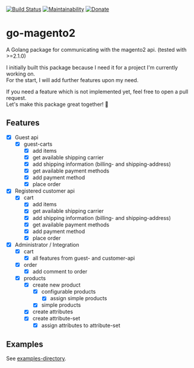 [![Build Status](https://travis-ci.com/Hermsi1337/go-magento2.svg?branch=master)](https://travis-ci.com/Hermsi1337/go-magento2)
[![Maintainability](https://api.codeclimate.com/v1/badges/f9e75064d22478ed207f/maintainability)](https://codeclimate.com/github/Hermsi1337/go-magento2/maintainability)
[![Donate](https://img.shields.io/badge/Donate-PayPal-yellow.svg)](https://www.paypal.com/cgi-bin/webscr?cmd=_s-xclick&hosted_button_id=LLR2NQWA39LGG&source=url)

# go-magento2
A Golang package for communicating with the magento2 api. (tested with >=2.1.0)
   
I initially built this package because I need it for a project I'm currently working on.  
For the start, I will add further features upon my need.

If you need a feature which is not implemented yet, feel free to open a pull request.  
Let's make this package great together!  🚀

## Features
* [x] Guest api
  * [x] guest-carts
    - [x] add items
    - [x] get available shipping carrier
    - [x] add shipping information (billing- and shipping-address)
    - [x] get available payment methods
    - [x] add payment method
    - [x] place order
* [x] Registered customer api
  * [x] cart
    - [x] add items
    - [x] get available shipping carrier
    - [x] add shipping information (billing- and shipping-address)
    - [x] get available payment methods
    - [x] add payment method
    - [x] place order
* [x] Administrator / Integration
  * [x] cart
    - [x] all features from guest- and customer-api
  * [x] order
    - [x] add comment to order
  * [x] products
    - [x] create new product
        - [x] configurable products
            - [x] assign simple products
        - [x] simple products
    - [x] create attributes
    - [x] create attribute-set
      - [x] assign attributes to attribute-set

## Examples
See [examples-directory](examples/).